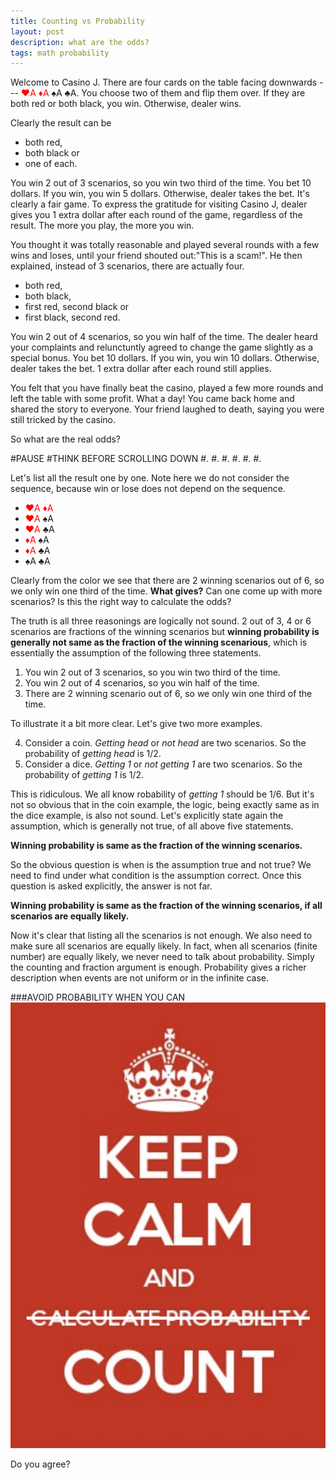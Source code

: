 ```yaml
---
title: Counting vs Probability
layout: post
description: what are the odds?
tags: math probability
---
```



Welcome to Casino J. There are four cards on the table facing downwards --- <span style="color:red">♥A</span> <span style="color:red">♦A</span> ♠A ♣A. You choose two of them and flip them over. If they are both red or both black, you win. Otherwise, dealer wins. 

Clearly the result can be 

- both red, 
- both black or 
- one of each. 

You win 2 out of 3 scenarios, so you win two third of the time. You bet 10 dollars. If you win, you win 5 dollars. Otherwise, dealer takes the bet. It's clearly a fair game. To express the gratitude for visiting Casino J, dealer gives you 1 extra dollar after each round of the game, regardless of the result. The more you play, the more you win. 

You thought it was totally reasonable and played several rounds with a few wins and loses, until your friend shouted out:"This is a scam!". He then explained, instead of 3 scenarios, there are actually four.

- both red,
- both black,
- first red, second black or
- first black, second red. 

You win 2 out of 4 scenarios, so you win half of the time. The dealer heard your complaints and relunctuntly agreed to change the game slightly as a special bonus. You bet 10 dollars. If you win, you win 10 dollars. Otherwise, dealer takes the bet. 1 extra dollar after each round still applies. 

You felt that you have finally beat the casino, played a few more rounds and left the table with some profit. What a day! You came back home and shared the story to everyone. Your friend laughed to death, saying you were still tricked by the casino. 

So what are the real odds?

#PAUSE
#THINK BEFORE SCROLLING DOWN
#.
#.
#.
#.
#.
#.


Let's list all the result one by one. Note here we do not consider the sequence, because win or lose does not depend on the sequence. 

-  <span style="color:red">♥A</span> <span style="color:red">♦A</span>
-  <span style="color:red">♥A</span> ♠A
-  <span style="color:red">♥A</span> ♣A
-  <span style="color:red">♦A</span> ♠A
-  <span style="color:red">♦A</span> ♣A
-  ♠A ♣A

Clearly from the color we see that there are 2 winning scenarios out of 6, so we only win one third of the time. **What gives?** Can one come up with more scenarios? Is this the right way to calculate the odds?

The truth is all three reasonings are logically not sound. 2 out of 3, 4 or 6 scenarios are fractions of the winning scenarios but **winning probability is generally not same as the fraction of the winning scenarious**, which is essentially the assumption of the following three statements.

1. You win 2 out of 3 scenarios, so you win two third of the time.<br>
2. You win 2 out of 4 scenarios, so you win half of the time.<br>
3. There are 2 winning scenario out of 6, so we only win one third of the time.

To illustrate it a bit more clear. Let's give two more examples.

4. Consider a coin. *Getting head* or *not head* are two scenarios. So the probability of *getting head* is 1/2. <br>
5. Consider a dice. *Getting 1* or *not getting 1* are two scenarios. So the probability of *getting 1* is 1/2. 

This is ridiculous. We all know robability of *getting 1* should be 1/6. But it's not so obvious that in the coin example, the logic, being exactly same as in the dice example, is also not sound. Let's explicitly state again the assumption, which is generally not true, of all above five statements.

**Winning probability is same as the fraction of the winning scenarios.**

So the obvious question is when is the assumption true and not true? We need to find under what condition is the assumption correct. Once this question is asked explicitly, the answer is not far. 

**Winning probability is same as the fraction of the winning scenarios, if all scenarios are equally likely.**

Now it's clear that listing all the scenarios is not enough. We also need to make sure all scenarios are equally likely. In fact, when all scenarios  (finite number) are equally likely, we never need to talk about probability. Simply the counting and fraction argument is enough. Probability gives a richer description when events are not uniform or in the infinite case. 

###AVOID PROBABILITY WHEN YOU CAN
![](/public/images/count/count.png)

Do you agree?



